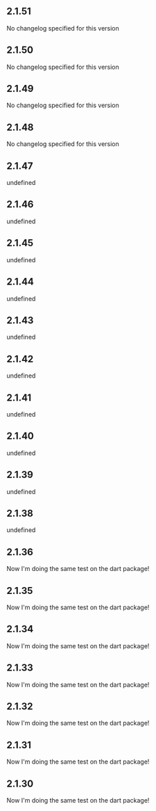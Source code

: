 
## 2.1.51

No changelog specified for this version
                
## 2.1.50

No changelog specified for this version
                
## 2.1.49

No changelog specified for this version
                
## 2.1.48

No changelog specified for this version
                
## 2.1.47

undefined
                
## 2.1.46

undefined
                
## 2.1.45

undefined
                
## 2.1.44

undefined
                
## 2.1.43

undefined
                
## 2.1.42

undefined
                
## 2.1.41

undefined
                
## 2.1.40

undefined
                
## 2.1.39

undefined
                
## 2.1.38

undefined
                
## 2.1.36

Now I'm doing the same test on the dart package!
                
## 2.1.35

Now I'm doing the same test on the dart package!
                
## 2.1.34

Now I'm doing the same test on the dart package!
                
## 2.1.33

Now I'm doing the same test on the dart package!
                
## 2.1.32

Now I'm doing the same test on the dart package!
                
## 2.1.31

Now I'm doing the same test on the dart package!
                
## 2.1.30

Now I'm doing the same test on the dart package!
                